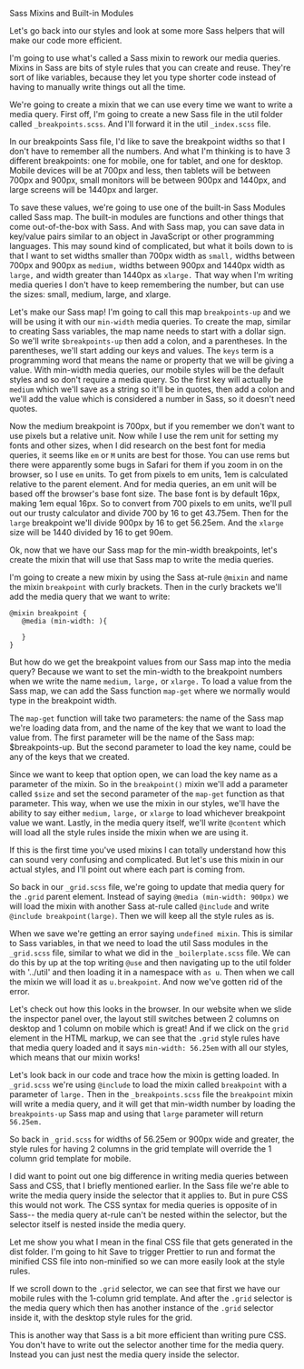 Sass Mixins and Built-in Modules

Let's go back into our styles and look at some more Sass helpers that will make our code more efficient.

I'm going to use what's called a Sass mixin to rework our media queries. Mixins in Sass are bits of style rules that you can create and reuse. They're sort of like variables, because they let you type shorter code instead of having to manually write things out all the time.

We're going to create a mixin that we can use every time we want to write a media query. First off, I'm going to create a new Sass file in the util folder called `_breakpoints.scss`. And I'll forward it in the util `_index.scss` file.

In our breakpoints Sass file, I'd like to save the breakpoint widths so that I don't have to remember all the numbers. And what I'm thinking is to have 3 different breakpoints: one for mobile, one for tablet, and one for desktop. Mobile devices will be at 700px and less, then tablets will be between 700px and 900px, small monitors will be between 900px and 1440px, and large screens will be 1440px and larger.

To save these values, we're going to use one of the built-in Sass Modules called Sass map. The built-in modules are functions and other things that come out-of-the-box with Sass. And with Sass map, you can save data in key/value pairs similar to an object in JavaScript or other programming languages. This may sound kind of complicated, but what it boils down to is that I want to set widths smaller than 700px width as `small,` widths between 700px and 900px as `medium,` widths between 900px and 1440px width as `large,` and width greater than 1440px as `xlarge.` That way when I'm writing media queries I don't have to keep remembering the number, but can use the sizes: small, medium, large, and xlarge.

Let's make our Sass map! I'm going to call this map `breakpoints-up` and we will be using it with our `min-width` media queries. To create the map, similar to creating Sass variables, the map name needs to start with a dollar sign. So we'll write `$breakpoints-up` then add a colon, and a parentheses. In the parentheses, we'll start adding our keys and values. The `keys` term is a programming word that means the name or property that we will be giving a value. With min-width media queries, our mobile styles will be the default styles and so don't require a media query. So the first key will actually be `medium` which we'll save as a string so it'll be in quotes, then add a colon and we'll add the value which is considered a number in Sass, so it doesn't need quotes.

Now the medium breakpoint is 700px, but if you remember we don't want to use pixels but a relative unit. Now while I use the rem unit for setting my fonts and other sizes, when I did research on the best font for media queries, it seems like `em` or `M` units are best for those. You can use rems but there were apparently some bugs in Safari for them if you zoom in on the browser, so I use `em` units. To get from pixels to em units, 1em is calculated relative to the parent element. And for media queries, an em unit will be based off the browser's base font size. The base font is by default 16px, making 1em equal 16px. So to convert from 700 pixels to em units, we'll pull out our trusty calculator and divide 700 by 16 to get 43.75em. Then for the `large` breakpoint we'll divide 900px by 16 to get 56.25em. And the `xlarge` size will be 1440 divided by 16 to get 90em.

Ok, now that we have our Sass map for the min-width breakpoints, let's create the mixin that will use that Sass map to write the media queries.

I'm going to create a new mixin by using the Sass at-rule `@mixin` and name the mixin `breakpoint` with curly brackets. Then in the curly brackets we'll add the media query that we want to write:

```
@mixin breakpoint {
   @media (min-width: ){

   }
}
```

But how do we get the breakpoint values from our Sass map into the media query? Because we want to set the min-width to the breakpoint numbers when we write the name `medium,` `large,` or `xlarge.` To load a value from the Sass map, we can add the Sass function `map-get` where we normally would type in the breakpoint width.

The `map-get` function will take two parameters: the name of the Sass map we're loading data from, and the name of the key that we want to load the value from. The first parameter will be the name of the Sass map: $breakpoints-up. But the second parameter to load the key name, could be any of the keys that we created.

Since we want to keep that option open, we can load the key name as a parameter of the mixin. So in the `breakpoint()` mixin we'll add a parameter called `$size` and set the second parameter of the `map-get` function as that parameter. This way, when we use the mixin in our styles, we'll have the ability to say either `medium,` `large,` or `xlarge` to load whichever breakpoint value we want. Lastly, in the media query itself, we'll write `@content` which will load all the style rules inside the mixin when we are using it.

If this is the first time you've used mixins I can totally understand how this can sound very confusing and complicated. But let's use this mixin in our actual styles, and I'll point out where each part is coming from.

So back in our `_grid.scss` file, we're going to update that media query for the `.grid` parent element. Instead of saying `@media (min-width: 900px)` we will load the mixin with another Sass at-rule called `@include` and write `@include breakpoint(large)`. Then we will keep all the style rules as is.

When we save we're getting an error saying `undefined mixin`. This is similar to Sass variables, in that we need to load the util Sass modules in the `_grid.scss` file, similar to what we did in the `_boilerplate.scss` file. We can do this by up at the top writing `@use` and then navigating up to the util folder with '../util' and then loading it in a namespace with `as u`. Then when we call the mixin we will load it as `u.breakpoint`. And now we've gotten rid of the error.

Let's check out how this looks in the browser. In our website when we slide the inspector panel over, the layout still switches between 2 columns on desktop and 1 column on mobile which is great! And if we click on the `grid` element in the HTML markup, we can see that the `.grid` style rules have that media query loaded and it says `min-width: 56.25em` with all our styles, which means that our mixin works!

Let's look back in our code and trace how the mixin is getting loaded. In `_grid.scss` we're using `@include` to load the mixin called `breakpoint` with a parameter of `large.` Then in the `_breakpoints.scss` file the `breakpoint` mixin will write a media query, and it will get that min-width number by loading the `breakpoints-up` Sass map and using that `large` parameter will return `56.25em.`

So back in `_grid.scss` for widths of 56.25em or 900px wide and greater, the style rules for having 2 columns in the grid template will override the 1 column grid template for mobile.

I did want to point out one big difference in writing media queries between Sass and CSS, that I briefly mentioned earlier. In the Sass file we're able to write the media query inside the selector that it applies to. But in pure CSS this would not work. The CSS syntax for media queries is opposite of in Sass-- the media query at-rule can't be nested within the selector, but the selector itself is nested inside the media query.

Let me show you what I mean in the final CSS file that gets generated in the dist folder. I'm going to hit Save to trigger Prettier to run and format the minified CSS file into non-minified so we can more easily look at the style rules.

If we scroll down to the `.grid` selector, we can see that first we have our mobile rules with the 1-column grid template. And after the `.grid` selector is the media query which then has another instance of the `.grid` selector inside it, with the desktop style rules for the grid.

This is another way that Sass is a bit more efficient than writing pure CSS. You don't have to write out the selector another time for the media query. Instead you can just nest the media query inside the selector.
